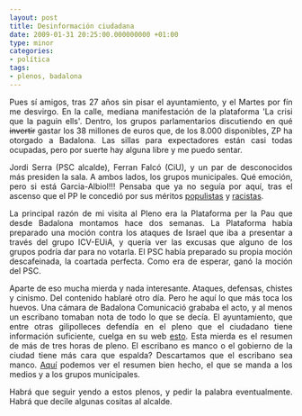 ```yaml
---
layout: post
title: Desinformación ciudadana
date: 2009-01-31 20:25:00.000000000 +01:00
type: minor
categories:
- política
tags:
- plenos, badalona
---
```

<div style="text-align: justify;" xmlns="http://www.w3.org/1999/xhtml">Pues sí amigos, tras 27 años sin pisar el ayuntamiento, y el Martes por fín me desvirgo. En la calle, mediana manifestación de la plataforma 'La crisi que la paguin ells'. Dentro, los grupos parlamentarios discutiendo en qué <strike>invertir</strike> gastar los 38 millones de euros que, de los 8.000 disponibles, ZP ha otorgado a Badalona. Las sillas para expectadores están casi todas ocupadas, pero por suerte hay alguna libre y me puedo sentar.</p>
<p>Jordi Serra (PSC alcalde), Ferran Falcó (CiU), y un par de desconocidos más presiden la sala. A ambos lados, los grupos municipales. Qué emoción, pero si está Garcia-Albiol!!! Pensaba que ya no seguía por aquí, tras el ascenso que el PP le concedió por sus méritos <a href="http://es.youtube.com/watch?v=wplK0Dp2dGk">populistas</a> y <a href="http://es.youtube.com/watch?v=JkG3zWCDuko">racistas</a>.</p>
<p>La principal razón de mi visita al Pleno era la Plataforma per la Pau que desde Badalona montamos hace dos semanas. La Plataforma había preparado una moción contra los ataques de Israel que iba a presentar a través del grupo ICV-EUiA, y quería ver las excusas que alguno de los grupos podría dar para no votarla. El PSC había preparado su propia moción descafeinada, la coartada perfecta. Como era de esperar, ganó la moción del PSC.</p>
<p>Aparte de eso mucha mierda y nada interesante. Ataques, defensas, chistes y cinismo. Del contenido hablaré otro día. Pero he aquí lo que más toca los huevos. Una cámara de Badalona Comunicació grababa el acto, y al menos un escribano tomaban nota de todo lo que se decía. El ayuntamiento, que entre otras gilipolleces defendía en el pleno que el ciudadano tiene información suficiente, cuelga en su web <a href="http://www.badalona.cat/aj-badalona/ca/ajuntament/ajuntament-informa/informacions-ple/arxiu/ple-090127">esto</a>. Esta mierda es el resumen de más de tres horas de pleno. El escribano es manco o el gobierno de la ciudad tiene más cara que espalda? Descartamos que el escribano sea manco. <a href="http://www.slideshare.net/anarcaster/badalona-boletn-pleno-enero-09">Aquí</a> podemos ver el resumen bien hecho, el que se manda a los medios y a los grupos municipales.</p>
<p>Habrá que seguir yendo a estos plenos, y pedir la palabra eventualmente. Habrá que decile algunas cositas al alcalde.</div>
